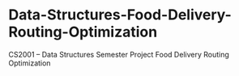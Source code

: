 # Data-Structures-Food-Delivery-Routing-Optimization
CS2001 – Data Structures Semester Project Food Delivery Routing Optimization
